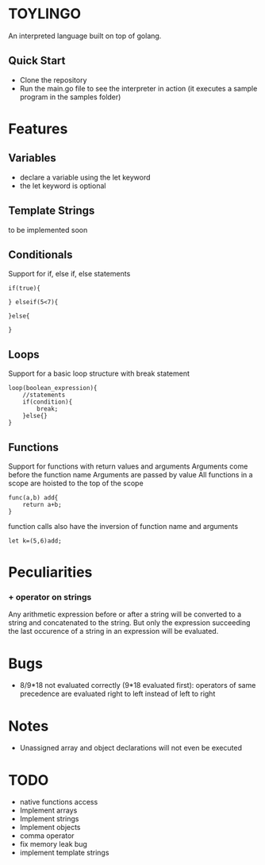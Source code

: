 # TOYLINGO
An interpreted language built on top of golang.


## Quick Start
* Clone the repository
* Run the main.go file to see the interpreter in action (it executes a sample program in the samples folder)

# Features

## Variables
* declare a variable using the let keyword
* the let keyword is optional

## Template Strings
to be implemented soon

## Conditionals
Support for if, else if, else statements

```
if(true){

} elseif(5<7){

}else{
    
}
```

## Loops
Support for a basic loop structure with break statement
```
loop(boolean_expression){
    //statements
    if(condition){
        break;
    }else{}
}
```

## Functions
Support for functions with return values and arguments
Arguments come before the function name
Arguments are passed by value
All functions in a scope are hoisted to the top of the scope

```
func(a,b) add{
    return a+b;
}
```
function calls also have the inversion of function name and arguments
```
let k=(5,6)add;
```




# Peculiarities

### + operator on strings
Any arithmetic expression before or after a string will be converted to a string and concatenated to the string. 
But only the expression succeeding the last occurence of a string in an expression will be evaluated.


# Bugs
 
* 8/9\*18 not evaluated correctly (9*18 evaluated first): 
operators of same precedence are evaluated right to left instead of left to right



# Notes
* Unassigned array and object declarations will not even be executed


# TODO
* native functions access
* Implement arrays
* Implement strings
* Implement objects
* comma operator
* fix memory leak bug
* implement template strings